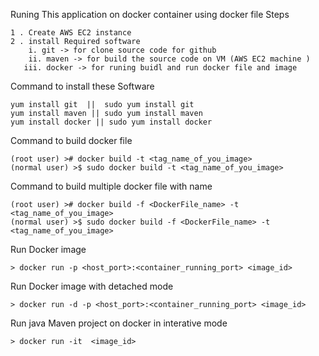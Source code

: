 Runing This application on docker container using docker file 
Steps 
```
1 . Create AWS EC2 instance
2 . install Required software
    i. git -> for clone source code for github
    ii. maven -> for build the source code on VM (AWS EC2 machine )
   iii. docker -> for runing buidl and run docker file and image
```
Command to install these Software 
```
yum install git  ||  sudo yum install git
yum install maven || sudo yum install maven
yum install docker || sudo yum install docker
```

Command to build docker file 
```
(root user) ># docker build -t <tag_name_of_you_image>  
(normal user) >$ sudo docker build -t <tag_name_of_you_image>
```
Command to build multiple  docker file with name  
```
(root user) ># docker build -f <DockerFile_name> -t <tag_name_of_you_image>  
(normal user) >$ sudo docker build -f <DockerFile_name> -t <tag_name_of_you_image>
```

Run Docker image 
```
> docker run -p <host_port>:<container_running_port> <image_id> 
```

Run Docker image with detached mode 
```
> docker run -d -p <host_port>:<container_running_port> <image_id> 
```

Run java Maven project on docker  in interative mode
```
> docker run -it  <image_id> 
```
